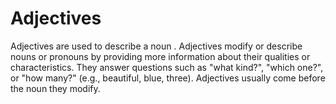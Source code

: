 # Adjectives

Adjectives are used to describe a noun .  Adjectives modify or describe nouns or pronouns by providing more information about their qualities or characteristics. They answer questions such as "what kind?", "which one?", or "how many?" (e.g., beautiful, blue, three). Adjectives usually come before the noun they modify.